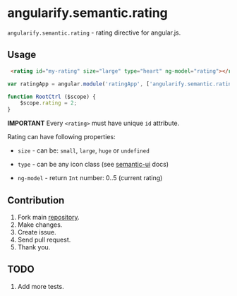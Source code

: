 angularify.semantic.rating
===============================

`angularify.semantic.rating` - rating directive for angular.js.

Usage
-------------------------------

```html
 <rating id="my-rating" size="large" type="heart" ng-model="rating"></rating>
```

```javascript
var ratingApp = angular.module('ratingApp', ['angularify.semantic.rating']);

function RootCtrl ($scope) {
    $scope.rating = 2;
}
```

**IMPORTANT** Every `<rating>` must have unique `id` attribute.

Rating can have following properties:

  * `size` - can be: `small`, `large`, `huge` or `undefined`
  
  * `type` - can be any icon class (see [semantic-ui](http://semantic-ui.com/elements/icon.html) docs)
  
  * `ng-model` - return `Int` number: 0..5 (current rating)


Contribution
-------------------------------

 1. Fork main [repository](https://github.com/angularify/angular-semantic-ui).
 2. Make changes.
 3. Create issue.
 4. Send pull request.
 5. Thank you.

TODO
------------------------------

1. Add more tests.